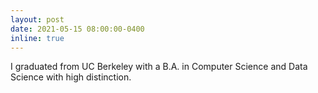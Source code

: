 ```yaml
---
layout: post
date: 2021-05-15 08:00:00-0400
inline: true
---
```


I graduated from UC Berkeley with a B.A. in Computer Science and Data Science with high distinction.